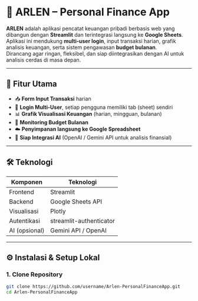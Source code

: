 # 💼 ARLEN – Personal Finance App

**ARLEN** adalah aplikasi pencatat keuangan pribadi berbasis web yang dibangun dengan **Streamlit** dan terintegrasi langsung ke **Google Sheets**.  
Aplikasi ini mendukung **multi-user login**, input transaksi harian, grafik analisis keuangan, serta sistem pengawasan **budget bulanan**.  
Dirancang agar ringan, fleksibel, dan siap diintegrasikan dengan AI untuk analisis cerdas di masa depan.

---

## 🚀 Fitur Utama

- 📥 **Form Input Transaksi** harian
- 👥 **Login Multi-User**, setiap pengguna memiliki tab (sheet) sendiri
- 📊 **Grafik Visualisasi Keuangan** (harian, mingguan, bulanan)
- 💸 **Monitoring Budget Bulanan**
- ☁️ **Penyimpanan langsung ke Google Spreadsheet**
- 🤖 **Siap Integrasi AI** (OpenAI / Gemini API untuk analisis finansial)

---

## 🛠️ Teknologi

| Komponen       | Teknologi             |
|----------------|------------------------|
| Frontend       | Streamlit              |
| Backend        | Google Sheets API      |
| Visualisasi    | Plotly                 |
| Autentikasi    | streamlit-authenticator|
| AI (opsional)  | Gemini API / OpenAI    |

---

## ⚙️ Instalasi & Setup Lokal

### 1. Clone Repository
```bash
git clone https://github.com/username/Arlen-PersonalFinanceApp.git
cd Arlen-PersonalFinanceApp
